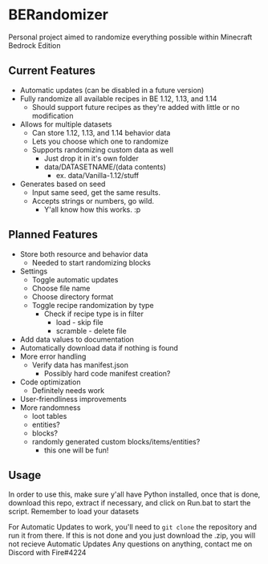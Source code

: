 # BERandomizer
Personal project aimed to randomize everything possible within Minecraft Bedrock Edition
## Current Features
- Automatic updates (can be disabled in a future version)
- Fully randomize all available recipes in BE 1.12, 1.13, and 1.14
    - Should support future recipes as they're added with little or no modification
- Allows for multiple datasets
    - Can store 1.12, 1.13, and 1.14 behavior data
    - Lets you choose which one to randomize
    - Supports randomizing custom data as well
        - Just drop it in it's own folder
        - data/DATASETNAME/(data contents)
            - ex. data/Vanilla-1.12/stuff
- Generates based on seed
    - Input same seed, get the same results.
    - Accepts strings or numbers, go wild.
        - Y'all know how this works. :p
## Planned Features
- Store both resource and behavior data
	- Needed to start randomizing blocks
- Settings
    - Toggle automatic updates
	- Choose file name
	- Choose directory format
    - Toggle recipe randomization by type
        - Check if recipe type is in filter
            - load - skip file
            - scramble - delete file
- Add data values to documentation
- Automatically download data if nothing is found
- More error handling
    - Verify data has manifest.json
        - Possibly hard code manifest creation?
- Code optimization
    - Definitely needs work
- User-friendliness improvements
- More randomness
    - loot tables
    - entities?
    - blocks?
    - randomly generated custom blocks/items/entities?
        - this one will be fun!

## Usage
In order to use this, make sure y'all have Python installed, once that is done, download this repo, extract if necessary, and click on Run.bat to start the script.
Remember to load your datasets

For Automatic Updates to work, you'll need to `git clone` the repository and run it from there. If this is not done and you just download the .zip, you will not recieve Automatic Updates
Any questions on anything, contact me on Discord with Fire#4224